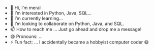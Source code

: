 - 👋 Hi, I’m meral
- 👀 I’m interested in Python, Java, SQL...
- 🌱 I’m currently learning...
- 💞️ I’m looking to collaborate on Python, Java, and SQL.
- 📫 How to reach me ... Just go ahead and drop me a message!
- 😄 Pronouns: ...
- ⚡ Fun fact: ... I accidentally became a hobbyist computer coder 😄 

<!---
datamer24/datamer24 is a ✨ special ✨ repository because its `README.md` (this file) appears on your GitHub profile.
You can click the Preview link to take a look at your changes.
--->
